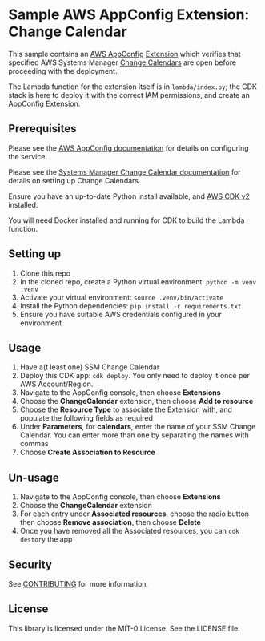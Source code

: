 # Sample AWS AppConfig Extension: Change Calendar

This sample contains an [AWS AppConfig](https://docs.aws.amazon.com/appconfig/latest/userguide/what-is-appconfig.html)
[Extension](https://docs.aws.amazon.com/appconfig/latest/userguide/working-with-appconfig-extensions.html)
which verifies that specified AWS Systems Manager [Change Calendars](https://docs.aws.amazon.com/systems-manager/latest/userguide/systems-manager-change-calendar.html)
are open before proceeding with the deployment.

The Lambda function for the extension itself is in `lambda/index.py`; the CDK
stack is here to deploy it with the correct IAM permissions, and create an
AppConfig Extension.

## Prerequisites

Please see the [AWS AppConfig
documentation](https://docs.aws.amazon.com/appconfig/latest/userguide/what-is-appconfig.html)
for details on configuring the service.

Please see the [Systems Manager Change Calendar
documentation](https://docs.aws.amazon.com/systems-manager/latest/userguide/systems-manager-change-calendar.html)
for details on setting up Change Calendars.

Ensure you have an up-to-date Python install available, and [AWS CDK
v2](https://docs.aws.amazon.com/cdk/v2/guide/home.html) installed.

You will need Docker installed and running for CDK to build the Lambda function.

## Setting up

1. Clone this repo
2. In the cloned repo, create a Python virtual environment: `python -m venv .venv`
3. Activate your virtual environment: `source .venv/bin/activate`
4. Install the Python dependencies: `pip install -r requirements.txt`
5. Ensure you have suitable AWS credentials configured in your environment

## Usage

1. Have a(t least one) SSM Change Calendar
2. Deploy this CDK app: `cdk deploy`. You only need to deploy it once per AWS
   Account/Region.
3. Navigate to the AppConfig console, then choose **Extensions**
4. Choose the **ChangeCalendar** extension, then choose **Add to resource**
5. Choose the **Resource Type** to associate the Extension with, and populate
   the following fields as required
6. Under **Parameters**, for **calendars**, enter the name of your SSM Change
   Calendar. You can enter more than one by separating the names with commas
7. Choose **Create Association to Resource**

## Un-usage

1. Navigate to the AppConfig console, then choose **Extensions**
2. Choose the **ChangeCalendar** extension
3. For each entry under **Associated resources**, choose the radio button then
   choose **Remove association**, then choose **Delete**
4. Once you have removed all the Associated resources, you can `cdk destory`
   the app

## Security

See [CONTRIBUTING](CONTRIBUTING.md#security-issue-notifications) for more information.

## License

This library is licensed under the MIT-0 License. See the LICENSE file.
